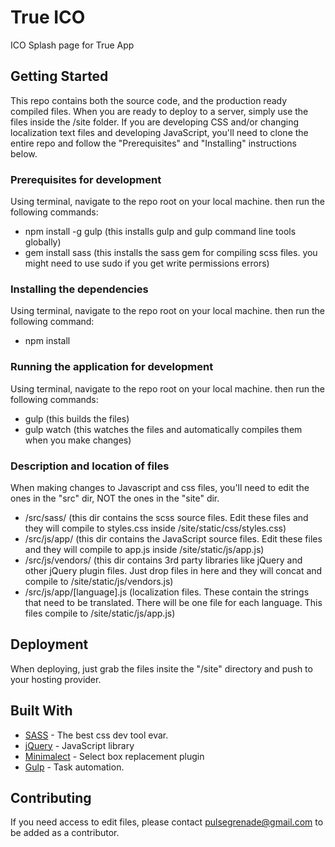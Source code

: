 # True ICO

ICO Splash page for True App

## Getting Started

This repo contains both the source code, and the production ready compiled files.
When you are ready to deploy to a server, simply use the files inside the /site folder.
If you are developing CSS and/or changing localization text files and developing JavaScript, you'll need to clone the entire repo and follow the "Prerequisites" and "Installing" instructions below.

### Prerequisites for development

Using terminal, navigate to the repo root on your local machine. then run the following commands:
* npm install -g gulp (this installs gulp and gulp command line tools globally)
* gem install sass (this installs the sass gem for compiling scss files. you might need to use sudo if you get write permissions errors)

### Installing the dependencies

Using terminal, navigate to the repo root on your local machine. then run the following command:
* npm install

### Running the application for development

Using terminal, navigate to the repo root on your local machine. then run the following commands:
* gulp (this builds the files)
* gulp watch (this watches the files and automatically compiles them when you make changes)

### Description and location of files

When making changes to Javascript and css files, you'll need to edit the ones in the "src" dir, NOT the ones in the "site" dir.

* /src/sass/ (this dir contains the scss source files. Edit these files and they will compile to styles.css inside /site/static/css/styles.css)
* /src/js/app/ (this dir contains the JavaScript source files. Edit these files and they will compile to app.js inside /site/static/js/app.js)
* /src/js/vendors/ (this dir contains 3rd party libraries like jQuery and other jQuery plugin files. Just drop files in here and they will concat and compile to /site/static/js/vendors.js)
* /src/js/app/[language].js (localization files. These contain the strings that need to be translated. There will be one file for each language. This files compile to /site/static/js/app.js)

## Deployment

When deploying, just grab the files insite the "/site" directory and push to your hosting provider.

## Built With

* [SASS](https://sass-lang.com/) - The best css dev tool evar.
* [jQuery](https://jquery.com/) - JavaScript library
* [Minimalect](https://groenroos.github.io/minimalect/) - Select box replacement plugin
* [Gulp](https://gulpjs.com/) - Task automation.

## Contributing

If you need access to edit files, please contact pulsegrenade@gmail.com to be added as a contributor. 



